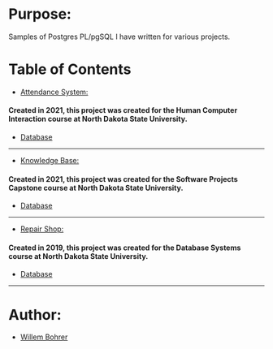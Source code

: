 Purpose:
======

  Samples of Postgres PL/pgSQL I have written for various projects.

Table of Contents
======
- [Attendance System:](#Header)
#### Created in 2021, this project was created for the Human Computer Interaction course at North Dakota State University.
  * [Database](https://github.com/willembohrer/Database_Samples/tree/main/Attendance%20System)
  ---
- [Knowledge Base:](#Header)
#### Created in 2021, this project was created for the Software Projects Capstone course at North Dakota State University.
  * [Database](https://github.com/willembohrer/Database_Samples/tree/main/Knowledge%20Base)
  ---
- [Repair Shop:](#Header)
#### Created in 2019, this project was created for the Database Systems course at North Dakota State University.
  * [Database](https://github.com/willembohrer/Database_Samples/tree/main/Repair%20Shop)
  ---
Author:
======
- [Willem Bohrer](https://www.linkedin.com/in/willembohrer/)
